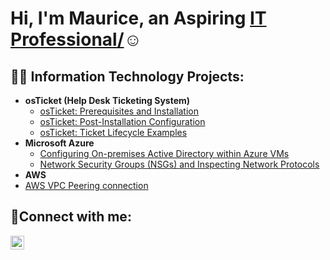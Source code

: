 <h1>Hi, I'm Maurice, an Aspiring <a href="https://linkedin.com/in/Josh">IT Professional/</a>☺</h1>

<h2>👨‍💻 Information Technology Projects:</h2>

- <b>osTicket (Help Desk Ticketing System)</b>
  - [osTicket: Prerequisites and Installation](https://github.com/MauricePhillipsII/osticket-prereqs)
  - [osTicket: Post-Installation Configuration](https://github.com/MauricePhillipsII/post-install-config)
  - [osTicket: Ticket Lifecycle Examples](https://github.com/MauricePhillipsII/ticket-lifecycle)
- <b>Microsoft Azure</b>
  - [Configuring On-premises Active Directory within Azure VMs](https://github.com/MauricePhillipsII/configure-ad)
  - [Network Security Groups (NSGs) and Inspecting Network Protocols](https://github.com/MauricePhillipsII/azure-network-protocols)
 - <b>AWS</b>
  - [AWS VPC Peering connection](https://github.com/MauricePhillipsII/AWS-VPC-Peering)
    


<h2>🤳Connect with me:</h2>


[<img align="left" alt="Maurice | LinkedIn" width="22px" src="https://cdn.jsdelivr.net/npm/simple-icons@v3/icons/linkedin.svg" />][linkedin]



[linkedin]: [https://linkedin.com/in/Josh](https://www.linkedin.com/in/maurice-phillipsii/)
